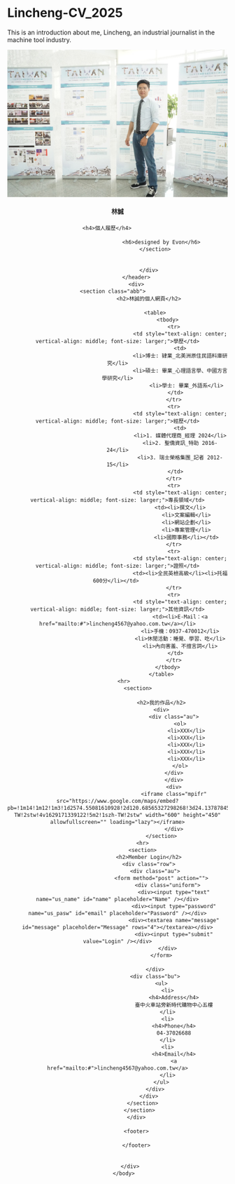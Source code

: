 # Lincheng-CV_2025
This is an introduction about me, Lincheng, an industrial journalist in the machine tool industry. 
<!doctype html>
<html>
    <head>
		<title>林誠CV</title>
		<link rel="stylesheet" href="test0806.css">
		</head>
		<body>
			<div id="flset">
				<header class="xyz">
						<div>
						<section class="aba">
							<img src="Lincheng_CSD+.jpg">
							<h4>林誠</h4>
							
							<h4>個人履歷</h4>								
							
								<h6>designed by Evon</h6>
							</section>
							
							
						</div>
				</header>
				<div>
						<section class="abb">						
						<h2>林誠的個人網頁</h2>
						
							<table>
									<tbody>
										<tr>
											<td style="text-align: center; vertical-align: middle; font-size: larger;">學歷</td>
											<td>
	   										<li>博士: 肄業_北美洲原住民語料庫研究</li>
	   										<li>碩士: 畢業_心理語言學、中國方言學研究</li>
	      										<li>學士: 畢業_外語系</li>
											</td>	
										</tr>
										<tr>
											<td style="text-align: center; vertical-align: middle; font-size: larger;">經歷</td>
											<td>
	   										<li>1. 媒體代理商_經理 2024</li>
											<li>2. 聖僑資訊_特助 2016-24</li>
											<li>3. 瑞士榮格集團_記者 2012-15</li>
	   										</td>	
										</tr>
										<tr>
											<td style="text-align: center; vertical-align: middle; font-size: larger;">專長領域</td>
											<td><li>撰文</li>
												<li>文案編輯</li>
												<li>網站企劃</li>
												<li>專案管理</li>
												<li>國際事務</li></td>
										</tr>
										<tr>
											<td style="text-align: center; vertical-align: middle; font-size: larger;">證照</td>
											<td><li>全民英檢高級</li><li>托福600分</li></td>	
										</tr>
										<tr>
											<td style="text-align: center; vertical-align: middle; font-size: larger;">其他資訊</td>
											<td><li>E-Mail：<a href="mailto:#">lincheng4567@yahoo.com.tw</a></li>
											<li>手機：0937-470012</li>
											<li>休閒活動：睡覺、學習、吃</li>
											<li>內向害羞、不擅言詞</li>
											</td>	
										</tr>
									</tbody>
								</table>
					<hr>			
								<section>				
									
								<h2>我的作品</h2>
								<div>
										<div class="au">
											<ol>
												<li>XXX</li>
												<li>XXX</li>
												<li>XXX</li>
												<li>XXX</li>
												<li>XXX</li>
											</ol>
										</div>
										</div>
										<div>
										<iframe class="mpifr" src="https://www.google.com/maps/embed?pb=!1m14!1m12!1m3!1d2574.55081610928!2d120.68565327298268!3d24.137878459027426!2m3!1f0!2f0!3f0!3m2!1i1024!2i768!4f13.1!5e0!3m2!1szh-TW!2stw!4v1629171339122!5m2!1szh-TW!2stw" width="600" height="450" allowfullscreen="" loading="lazy"></iframe>
										</div>
								</section>
					<hr>
					<section>
						<h2>Member Login</h2>
						<div class="row">
							<div class="au">
								<form method="post" action="">
									<div class="uniform">
										<div><input type="text" name="us_name" id="name" placeholder="Name" /></div>
										<div><input type="password" name="us_pasw" id="email" placeholder="Password" /></div>
										<div><textarea name="message" id="message" placeholder="Message" rows="4"></textarea></div>
										<div><input type="submit" value="Login" /></div>
									</div>
								</form>
								
							</div>
							<div class="bu">
								<ul>
									<li>
										<h4>Address</h4>
										臺中火車站旁新時代購物中心五樓
									</li>
									<li>
										<h4>Phone</h4>
										04-37026688
									</li>
									<li>
										<h4>Email</h4>
										<a href="mailto:#">lincheng4567@yahoo.com.tw</a>
									</li>
								</ul>
							</div>
						</div>
					</section>
					</section>	
				</div>
				
				<footer>
				
				</footer>
		
		
			</div>
		</body>



</html>

